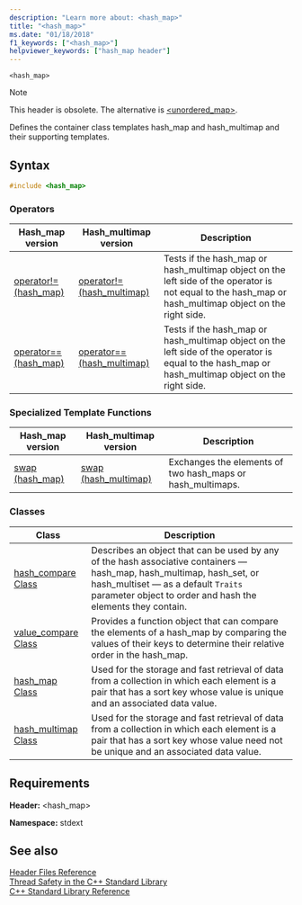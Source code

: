 ```yaml
---
description: "Learn more about: <hash_map>"
title: "<hash_map>"
ms.date: "01/18/2018"
f1_keywords: ["<hash_map>"]
helpviewer_keywords: ["hash_map header"]
---
```

`<hash_map>`

> [!NOTE]
> This header is obsolete. The alternative is [\<unordered_map>](unordered-map.md).

Defines the container class templates hash_map and hash_multimap and their supporting templates.

## Syntax

```cpp
#include <hash_map>
```

### Operators

|Hash_map version|Hash_multimap version|Description|
|-----------------------|----------------------------|-----------------|
|[operator!= (hash_map)](hash-map-operators.md#op_neq)|[operator!=(hash_multimap)](hash-map-operators.md#op_neq_mm)|Tests if the hash_map or hash_multimap object on the left side of the operator is not equal to the hash_map or hash_multimap object on the right side.|
|[operator== (hash_map)](hash-map-operators.md#op_eq_eq)|[operator== (hash_multimap)](hash-map-operators.md#op_eq_eq_mm)|Tests if the hash_map or hash_multimap object on the left side of the operator is equal to the hash_map or hash_multimap object on the right side.|

### Specialized Template Functions

|Hash_map version|Hash_multimap version|Description|
|-----------------------|----------------------------|-----------------|
|[swap (hash_map)](hash-map-class.md#swap)|[swap (hash_multimap)](hash-multimap-class.md#swap)|Exchanges the elements of two hash_maps or hash_multimaps.|

### Classes

|Class|Description|
|-|-|
|[hash_compare Class](hash-compare-class.md)|Describes an object that can be used by any of the hash associative containers — hash_map, hash_multimap, hash_set, or hash_multiset — as a default `Traits` parameter object to order and hash the elements they contain.|
|[value_compare Class](value-compare-class.md)|Provides a function object that can compare the elements of a hash_map by comparing the values of their keys to determine their relative order in the hash_map.|
|[hash_map Class](hash-map-class.md)|Used for the storage and fast retrieval of data from a collection in which each element is a pair that has a sort key whose value is unique and an associated data value.|
|[hash_multimap Class](hash-multimap-class.md)|Used for the storage and fast retrieval of data from a collection in which each element is a pair that has a sort key whose value need not be unique and an associated data value.|

## Requirements

**Header:** \<hash_map>

**Namespace:** stdext

## See also

[Header Files Reference](cpp-standard-library-header-files.md)\
[Thread Safety in the C++ Standard Library](thread-safety-in-the-cpp-standard-library.md)\
[C++ Standard Library Reference](cpp-standard-library-reference.md)
